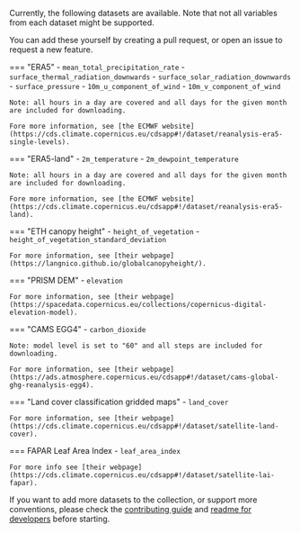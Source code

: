 Currently, the following datasets are available. Note that not all variables from each dataset might be supported.

You can add these yourself by creating a pull request, or open an issue to request a new feature.

=== "ERA5"
    - `mean_total_precipitation_rate`
    - `surface_thermal_radiation_downwards`
    - `surface_solar_radiation_downwards`
    - `surface_pressure`
    - `10m_u_component_of_wind`
    - `10m_v_component_of_wind`

    Note: all hours in a day are covered and all days for the given month are included for downloading.

    Fore more information, see [the ECMWF website](https://cds.climate.copernicus.eu/cdsapp#!/dataset/reanalysis-era5-single-levels).

=== "ERA5-land"
    - `2m_temperature`
    - `2m_dewpoint_temperature`

    Note: all hours in a day are covered and all days for the given month are included for downloading.

    Fore more information, see [the ECMWF website](https://cds.climate.copernicus.eu/cdsapp#!/dataset/reanalysis-era5-land).

=== "ETH canopy height"
    - `height_of_vegetation`
    - `height_of_vegetation_standard_deviation`

    For more information, see [their webpage](https://langnico.github.io/globalcanopyheight/).

=== "PRISM DEM"
    - `elevation`

    For more information, see [their webpage](https://spacedata.copernicus.eu/collections/copernicus-digital-elevation-model).

=== "CAMS EGG4"
    - `carbon_dioxide`

    Note: model level is set to "60" and all steps are included for downloading.

    For more information, see [their webpage](https://ads.atmosphere.copernicus.eu/cdsapp#!/dataset/cams-global-ghg-reanalysis-egg4).

=== "Land cover classification gridded maps"
    - `land_cover`

    For more information, see [their webpage](https://cds.climate.copernicus.eu/cdsapp#!/dataset/satellite-land-cover).

=== FAPAR Leaf Area Index
    - `leaf_area_index`

    For more info see [their webpage](https://cds.climate.copernicus.eu/cdsapp#!/dataset/satellite-lai-fapar).

If you want to add more datasets to the collection, or support more conventions, please check the [contributing guide](CONTRIBUTING.md) and [readme for developers](README.dev.md) before starting.